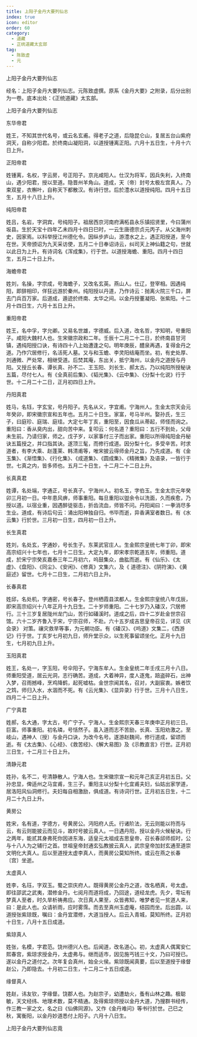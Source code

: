 ```yaml
---
title: 上阳子金丹大要列仙志
index: true
icon: editor
order: 60
category:
  - 道藏
  - 正统道藏太玄部
tag:
  - 陈致虚
  - 元
---
```


上阳子金丹大要列仙志  

经名：上阳子金丹大要列仙志。元陈致虚撰。原系《金丹大要》之附录，后分出别为一卷。底本出处：《正统道藏》太玄部。  

上阳子金丹大要列仙志  

东华帝君  

姓王，不知其世代名号，或云名玄甫。得老子之道，后隐昆仑山，复居五台山紫府洞天，自称少阳君。於终南山凝阳洞，以道授锺离正阳。六月十五日生，十月十六日上升。  

正阳帝君  

姓锺离，名权，字云房，号正阳子。京兆咸阳人。仕汉为将军，因兵失利，入终南山，遇少阳君，授以至道。隐晋州羊角山。道成，天〔帝〕封号太极左宫真人。乃束双星，衣槲叶，自称天下都散汉。有诗行世。后於澧水以道授纯阳。四月十五日生，五月十八日上升。  

纯阳帝君  

姓吕，名岩，字洞宾，号纯阳子。祖居西京河南府满柘县永乐镇招贤里，今曰蒲州坂县。生於天宝十四年乙未四月十四日巳时，一云生唐德宗贞元丙子。从父海州刺史，因家焉。以科举授江州德化令。因纵步庐山，游澧水之上，遇正阳授道，至今在世。天帝颁诏为九天采访使，五月二十日奉诏诗云，纠司天上神仙籍之句，世就以此日为上升。有诗词名《浑成集》，行于世。以道授海蟾、重阳。四月十四日生，五月二十日上升。  

海蟾帝君  

姓刘，名操，字宗成，号海蟾子，又改名玄英。燕山人。仕辽，登宰相。因遇纯阳，即辞相印，佯狂远游於秦州。纯阳授以丹道，乃作诗云：抛离火院三千口，屏去门兵百万家。后道成，遁迹於终南、太华之间。以金丹授董凝阳、张紫阳。十二月十四日生，六月十五日上升。  

重阳帝君  

姓王，名中孚，字允卿。又易名世雄，字德威。后入道，改名哲，字知明，号重阳子。咸阳大魏村人也。生宋徽宗政和二年。壬辰十二月二十二日，於终南县甘河镇，遇纯阳授口诀，有诗四十八上始遭逢之句。明年庚辰，醴泉再遇，复得金丹之道。乃作穴居修行，名活死人墓。又与和玉蟾、李灵阳结庵而坐。初，有史处厚、刘通微、严处常，相继受道。后焚其庵，东出关，抵宁海州，以金丹之道授与丹阳。又授丘长春、谭长真、孙不二、王玉阳、刘长生、郝太古。乃以纯阳所授秘诀五篇，尽付七人。有《全真前后集》、《韬光集》、《云中集》、《分梨十化说》行于世。十二月二十二日，正月初四日上升。  

丹阳真君  

姓马，名钰，字玄宝，号丹阳子。先名从义，字宜甫。宁海州人。生金太宗天会元年癸卯，即宋徽宗宣和五年也。五月二十日生。家富，号马半州。娶孙氏，生三子，曰庭珍、庭瑞、庭珪。大定七年丁亥，重阳至，因食瓜从蒂起，师怪而询之。重阳曰：香从臭内出，甜向苦中来。复叩云：何名道？重阳曰：五行不到处，父母未生前。乃请归家，师之。戊子岁，以家事付三子而出家。重阳以所得纯阳金丹秘诀五篇授之，并口指其诀。遂顶三髦，而修行成道。因分梨十化，多受辛苦。时求道者，有李大乘、赵蓬莱、韩清甫等，唯宋披云得师金丹之旨，乃先成道。有《金玉集》、《渐悟集》、《行化集》、《成道集》、《圆成集》、《精微集》及语录，一皆行于世。七真之内，皆多师也。五月二十日生，十二月二十二日上升。  

长真真君  

姓谭，名处端，字通正，号长真子。宁海州人。初名玉，字伯玉。生金太宗元年癸卯三月初一日。中年患风痹，师事重阳。每旦重阳以盥余令以洗面，久而疾愈，乃授以道。以宿业重，因遇醉徒驱击，折齿流血，师皆不问。丹阳闻曰：一拳消尽多生业。道成，有诗后句云：涌出阳神独自归。书毕而逝，异香满室者数日。有《水云集》行於世。三月初一日生，四月初一日上升。  

长生真君  

姓刘，名处玄，字通妙，号长生子。东莱武官庄人。生金熙宗皇统七年丁卯，即宋高宗绍兴十七年也，七月十二日生。大定九年，即宋孝宗乾道五年，师重阳。道成，於宋宁宗癸亥嘉泰三年二月初六，呜鼓集众，曲肱而逝。有《仙乐》、《太虚》、《盘阳》、《同尘》、《安闲》、《修真》文集六，及《 道德注》、《阴符演》、《黄庭述》留世。七月十二日生，二月初六日上升。  

长春真君  

姓邱，名处机，字通密，号长春子。登州栖霞县滨都人。生金熙宗皇统八年戊辰，即宋高宗绍兴十八年正月十九日生。二十岁师重阳。二十七岁乃入磻汉，穴居修行。三十三岁复居陇州龙门山，苦行如磻溪时。道成之后，四十二岁赴金世宗召馆。六十二岁齐鲁入于宋，宁宗召师，不赴。六十五岁成吉思皇帝召见，详见《庆会录》 对策。禳灾救旱等事，为元朝功臣。有《磻汉》、《呜道》文集二，《西游记》行于世。丁亥岁七月初九日，师升堂示众，以生死事留颂坐化。正月十九日生，七月初九日上升。  

玉阳真君  

姓王，名处一，字玉阳，号伞阳子。宁海东牟人。生金皇统二年壬戌三月十八日。师重阳受道，居云光洞，志行确苦。道成，大着神异，度人逐鬼，踣盗碎石，出神入梦，召雨撼峰，烹鸡降鹤，起死嘘枯。金世宗闻其名，召对，大副宸衷。嫉者饮之鸩，师归入水，水涸而不死。有《云光集》、《显异录》行于世。三月十八日生，四月二十二日上升。  

广宁真君  

姓郝，名大通，字太古，号广宁子。宁海人。生金熙宗天春三年庚申正月初三日。巨富。师事重阳。初名璘，号恬然子。虽入道而志不苦励，长真、玉阳劝激之。至岐山，遇神人〔授〕与金丹口诀，为改今名号。遂游赵魏间，修行道成，留颂而逝。有《太古集》、《心经》、《救苦经》、《解大易图》及《示教直言》行世。正月初三日生，十二月三十日上升。  

清静元君  

姓孙，名不二，号清静散人。宁海人也。生宋徽宗宣一和元年己亥正月初五日。父孙忠显，俾适州之马宜甫，生三子。重阳主以分梨十化宜甫夫妇，仙姑出家学道，居洛阳风仙洞修行。夫妇每自相激励，俱成道。有诗词行世。正月初五日生，十二月二十九日上升。  

黄房公  

姓宋，名有道，字德方，号黄房公。沔阳府人氏。行诸阶法，无云则能以符而与云，有云则能披云而见斗，故时号披云真人。一日遇丹阳，授以金丹火候秘诀。行之两年，能贰其身弗死你因进东海，适皇元太祖成吉思皇帝，召长春邱师叔时，公与十八人为之辅行之首。世祖皇帝封通玄弘教披云真人，武宗皇帝加封玄通至道崇文明化大真人。后以至道授太虚李真人，而黄房公莫知所终。或云在燕之长春〔宫〕坐逝。  

太虚真人  

姓李，名珏，字双玉。蜀之崇庆府人。既得黄房公金丹之道，改名栖真，号太虚。即往邵武之武夷，潜修金丹。七阅月而道将成，乃回途，道经龙虎。先夕，雩坛有梦真人至者，时久旱析祷弗应。次日真人果至，众皆弗知，唯梦者见一贫道人来，曰：是此人也。众请祈雨，应时雾霈。而去至真州玉虚庵，结园而坐。后出圆，以道授张紫琼既，嘱曰：金丹宜潜修，大道当授人。后云入青城，莫知所终。正月初十日生，八月十五日成道。  

紫琼真人  

姓张，名模，字君范。饶州德兴人也。后闻道，改名道心。初，太虚真人偶寓安仁熙春宫，紫琼求授金丹，太虚弗与。继而适市，因见施丐钱三十文，乃曰可授已。遂以金丹之道付之。次年复会真州，始全火侯。紫琼既闻真要，后以至道授于缘督赵公，乃即隐去。十月初二日生，十二月二十五日成道。  

缘督真人  

姓赵，讳友钦，字缘督。饶郡人也。为赵宗子，幼遭劫火，蚤有山林之趣。极聪敏，天文经纬、地理术数，莫不精通。及得紫琼师授以金丹大道，乃搜群书经传，作三教一家之文，名之曰《仙佛同源》。又作《金丹难问》等书行於世。己巳之秋，寓衡阳，以金丹妙道悉付上阳子。六月十八日生。  

上阳子金丹大要列仙志竟  
